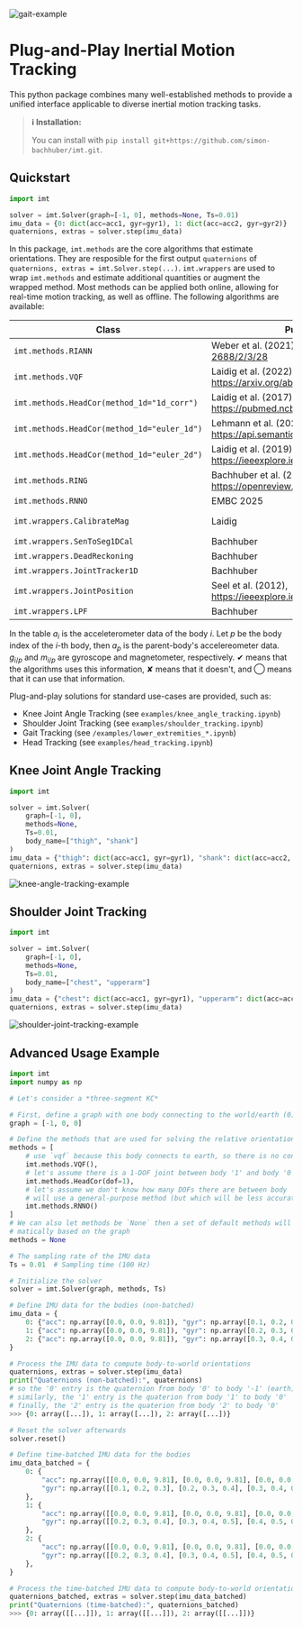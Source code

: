 ![gait-example](media/gait_demo.gif)

# Plug-and-Play Inertial Motion Tracking

This python package combines many well-established methods to provide a unified interface applicable to diverse inertial motion tracking tasks.

> **ℹ️ Installation:**
> 
> You can install with `pip install git+https://github.com/simon-bachhuber/imt.git`.

## Quickstart
```python
import imt

solver = imt.Solver(graph=[-1, 0], methods=None, Ts=0.01)
imu_data = {0: dict(acc=acc1, gyr=gyr1), 1: dict(acc=acc2, gyr=gyr2)}
quaternions, extras = solver.step(imu_data)
```

In this package, `imt.methods` are the core algorithms that estimate orientations. They are resposible for the first output `quaternions` of `quaternions, extras = imt.Solver.step(...)`. `imt.wrappers` are used to wrap `imt.methods` and estimate additional quantities or augment the wrapped method. 
Most methods can be applied both online, allowing for real-time motion tracking, as well as offline. The following algorithms are available:

| Class    | Publication/Author             | $a_p$ | $g_p$ | $m_p$ | $a_i$ | $g_i$ | $m_i$ | Online |
|----------|-------------------------|-------|-------|-------|-------|-------|-------|--------|
| `imt.methods.RIANN`        | Weber et al. (2021), https://www.mdpi.com/2673-2688/2/3/28      | ✘     | ✘     | ✘     | ✔     | ✔     | ✘     | ✘      |
| `imt.methods.VQF`        | Laidig et al. (2022), https://arxiv.org/abs/2203.17024    | ✘     | ✘     | ✘     | ✔     | ✔     | ◯     | ✔      |
| `imt.methods.HeadCor(method_1d="1d_corr")`        | Laidig et al. (2017), https://pubmed.ncbi.nlm.nih.gov/28813947/         | ✔      | ✔     | ✘     | ✔     | ✔      | ✘     | ✘      |
| `imt.methods.HeadCor(method_1d="euler_1d")`        | Lehmann et al. (2020), https://api.semanticscholar.org/CorpusID:214710126         | ✔      | ✔     | ✘     | ✔     | ✔      | ✘     | ✘      |
| `imt.methods.HeadCor(method_1d="euler_2d")`        | Laidig et al. (2019), https://ieeexplore.ieee.org/document/8857535         | ✔      | ✔     | ✘     | ✔     | ✔      | ✘     | ✘      |
| `imt.methods.RING`        | Bachhuber et al. (2024), https://openreview.net/forum?id=h2C3rkn0zR        | ✔      | ✔     | ✘     | ✔     | ✔      | ✘     | ✔      |
| `imt.methods.RNNO`        | EMBC 2025        | ✔      | ✔     | ✘     | ✔     | ✔      | ✘     | ✔      |
| `imt.wrappers.CalibrateMag`        | Laidig        | ✔/◯      | ✔/◯     | ✔/◯     | ✔/◯     | ✔/◯      | ✔/◯     | ✘      |
| `imt.wrappers.SenToSeg1DCal`        | Bachhuber        | ✔      | ✔     | ✘     | ✔     | ✔      | ✘     | ✘      |
| `imt.wrappers.DeadReckoning`        | Bachhuber        | ✘      | ✘     | ✘     | ✔     | ✔      |   ◯   | ✘      |
| `imt.wrappers.JointTracker1D`        | Bachhuber        | ✔      | ✔     | ✘     | ✔     | ✔      | ✘     | ✘      |
| `imt.wrappers.JointPosition`        | Seel et al. (2012), https://ieeexplore.ieee.org/document/6402423        | ✔      | ✔     | ✘     | ✔     | ✔      | ✘     | ✘      |
| `imt.wrappers.LPF`        | Bachhuber        | ◯      | ◯     | ◯     | ◯     | ◯      | ◯     |  ✔      |

In the table $a_i$ is the acceleterometer data of the body $i$. Let $p$ be the body index of the $i$-th body, then $a_p$ is the parent-body's accelereometer data. $g_{i/p}$ and $m_{i/p}$ are gyroscope and magnetometer, respectively. ✔ means that the algorithms uses this information, ✘ means that it doesn't, and ◯ means that it can use that information.

Plug-and-play solutions for standard use-cases are provided, such as:
- Knee Joint Angle Tracking (see `examples/knee_angle_tracking.ipynb`)
- Shoulder Joint Tracking (see `examples/shoulder_tracking.ipynb`)
- Gait Tracking (see `/examples/lower_extremities_*.ipynb`)
- Head Tracking (see `examples/head_tracking.ipynb`)

## Knee Joint Angle Tracking
```python
import imt

solver = imt.Solver(
    graph=[-1, 0], 
    methods=None, 
    Ts=0.01, 
    body_name=["thigh", "shank"]
)
imu_data = {"thigh": dict(acc=acc1, gyr=gyr1), "shank": dict(acc=acc2, gyr=gyr2)}
quaternions, extras = solver.step(imu_data)
```
![knee-angle-tracking-example](media/knee_tracking.gif)

## Shoulder Joint Tracking
```python
import imt

solver = imt.Solver(
    graph=[-1, 0], 
    methods=None, 
    Ts=0.01, 
    body_name=["chest", "upperarm"]
)
imu_data = {"chest": dict(acc=acc1, gyr=gyr1), "upperarm": dict(acc=acc2, gyr=gyr2)}
quaternions, extras = solver.step(imu_data)
```
![shoulder-joint-tracking-example](media/shoulder_tracking.gif)

## Advanced Usage Example

```python
import imt
import numpy as np

# Let's consider a *three-segment KC*

# First, define a graph with one body connecting to the world/earth (0) and two child bodies (1 and 2)
graph = [-1, 0, 0]

# Define the methods that are used for solving the relative orientation subproblems in the graph
methods = [
    # use `vqf` because this body connects to earth, so there is no constraint to exploit
    imt.methods.VQF(),
    # let's assume there is a 1-DOF joint between body '1' and body '0'
    imt.methods.HeadCor(dof=1),
    # let's assume we don't know how many DOFs there are between body '2' and body '0', so we
    # will use a general-purpose method (but which will be less accurate)
    imt.methods.RNNO()
]
# We can also let methods be `None` then a set of default methods will be determined auto-
# matically based on the graph
methods = None

# The sampling rate of the IMU data
Ts = 0.01  # Sampling time (100 Hz)

# Initialize the solver
solver = imt.Solver(graph, methods, Ts)

# Define IMU data for the bodies (non-batched)
imu_data = {
    0: {"acc": np.array([0.0, 0.0, 9.81]), "gyr": np.array([0.1, 0.2, 0.3])},
    1: {"acc": np.array([0.0, 0.0, 9.81]), "gyr": np.array([0.2, 0.3, 0.4])},
    2: {"acc": np.array([0.0, 0.0, 9.81]), "gyr": np.array([0.3, 0.4, 0.5])},
}

# Process the IMU data to compute body-to-world orientations
quaternions, extras = solver.step(imu_data)
print("Quaternions (non-batched):", quaternions)
# so the '0' entry is the quaternion from body '0' to body '-1' (earth)
# similarly, the '1' entry is the quaterion from body '1' to body '0'
# finally, the '2' entry is the quaterion from body '2' to body '0'
>>> {0: array([...]), 1: array([...]), 2: array([...])}

# Reset the solver afterwards
solver.reset()

# Define time-batched IMU data for the bodies
imu_data_batched = {
    0: {
        "acc": np.array([[0.0, 0.0, 9.81], [0.0, 0.0, 9.81], [0.0, 0.0, 9.81]]),
        "gyr": np.array([[0.1, 0.2, 0.3], [0.2, 0.3, 0.4], [0.3, 0.4, 0.5]])
    },
    1: {
        "acc": np.array([[0.0, 0.0, 9.81], [0.0, 0.0, 9.81], [0.0, 0.0, 9.81]]),
        "gyr": np.array([[0.2, 0.3, 0.4], [0.3, 0.4, 0.5], [0.4, 0.5, 0.6]])
    },
    2: {
        "acc": np.array([[0.0, 0.0, 9.81], [0.0, 0.0, 9.81], [0.0, 0.0, 9.81]]),
        "gyr": np.array([[0.2, 0.3, 0.4], [0.3, 0.4, 0.5], [0.4, 0.5, 0.6]])
    },
}

# Process the time-batched IMU data to compute body-to-world orientations
quaternions_batched, extras = solver.step(imu_data_batched)
print("Quaternions (time-batched):", quaternions_batched)
>>> {0: array([[...]]), 1: array([[...]]), 2: array([[...]])}
```